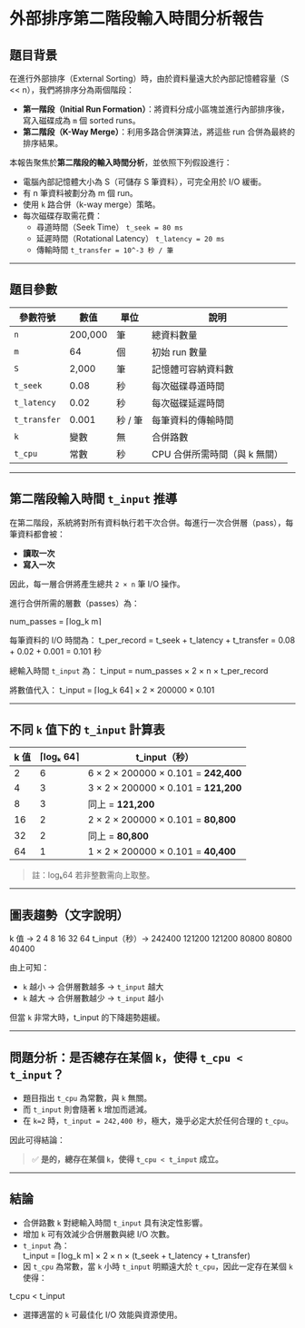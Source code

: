 # 外部排序第二階段輸入時間分析報告

## 題目背景

在進行外部排序（External Sorting）時，由於資料量遠大於內部記憶體容量（S << n），我們將排序分為兩個階段：

- **第一階段（Initial Run Formation）**：將資料分成小區塊並進行內部排序後，寫入磁碟成為 `m` 個 sorted runs。
- **第二階段（K-Way Merge）**：利用多路合併演算法，將這些 run 合併為最終的排序結果。

本報告聚焦於**第二階段的輸入時間分析**，並依照下列假設進行：

- 電腦內部記憶體大小為 S（可儲存 S 筆資料），可完全用於 I/O 緩衝。
- 有 n 筆資料被劃分為 m 個 run。
- 使用 `k` 路合併（k-way merge）策略。
- 每次磁碟存取需花費：
  - 尋道時間（Seek Time） `t_seek = 80 ms`
  - 延遲時間（Rotational Latency） `t_latency = 20 ms`
  - 傳輸時間 `t_transfer = 10^-3 秒 / 筆`

---

## 題目參數

| 參數符號 | 數值 | 單位 | 說明 |
|----------|------|------|------|
| `n` | 200,000 | 筆 | 總資料數量 |
| `m` | 64 | 個 | 初始 run 數量 |
| `S` | 2,000 | 筆 | 記憶體可容納資料數 |
| `t_seek` | 0.08 | 秒 | 每次磁碟尋道時間 |
| `t_latency` | 0.02 | 秒 | 每次磁碟延遲時間 |
| `t_transfer` | 0.001 | 秒 / 筆 | 每筆資料的傳輸時間 |
| `k` | 變數 | 無 | 合併路數 |
| `t_cpu` | 常數 | 秒 | CPU 合併所需時間（與 k 無關）|

---

## 第二階段輸入時間 `t_input` 推導

在第二階段，系統將對所有資料執行若干次合併。每進行一次合併層（pass），每筆資料都會被：

- **讀取一次**
- **寫入一次**

因此，每一層合併將產生總共 `2 × n` 筆 I/O 操作。

進行合併所需的層數（passes）為：

num_passes = ⌈log_k m⌉


每筆資料的 I/O 時間為：
t_per_record = t_seek + t_latency + t_transfer
= 0.08 + 0.02 + 0.001
= 0.101 秒

總輸入時間 `t_input` 為：
t_input = num_passes × 2 × n × t_per_record

將數值代入：
t_input = ⌈log_k 64⌉ × 2 × 200000 × 0.101


---

## 不同 `k` 值下的 `t_input` 計算表

| k 值 | ⌈logₖ 64⌉ | t_input（秒） |
|------|------------|----------------|
| 2    | 6          | 6 × 2 × 200000 × 0.101 = **242,400** |
| 4    | 3          | 3 × 2 × 200000 × 0.101 = **121,200** |
| 8    | 3          | 同上 = **121,200** |
| 16   | 2          | 2 × 2 × 200000 × 0.101 = **80,800** |
| 32   | 2          | 同上 = **80,800** |
| 64   | 1          | 1 × 2 × 200000 × 0.101 = **40,400** |

> 註：logₖ64 若非整數需向上取整。

---

## 圖表趨勢（文字說明）
k 值 → 2 4 8 16 32 64
t_input（秒）→ 242400 121200 121200 80800 80800 40400

由上可知：

- `k` 越小 → 合併層數越多 → `t_input` 越大
- `k` 越大 → 合併層數越少 → `t_input` 越小

但當 `k` 非常大時，t_input 的下降趨勢趨緩。

---

## 問題分析：是否總存在某個 `k`，使得 `t_cpu < t_input`？

- 題目指出 `t_cpu` 為常數，與 `k` 無關。
- 而 `t_input` 則會隨著 `k` 增加而遞減。
- 在 `k=2` 時，`t_input = 242,400 秒`，極大，幾乎必定大於任何合理的 `t_cpu`。

因此可得結論：

> ✅ **是的，總存在某個 `k`，使得 `t_cpu < t_input` 成立。**

---

## 結論

- 合併路數 `k` 對總輸入時間 `t_input` 具有決定性影響。
- 增加 `k` 可有效減少合併層數與總 I/O 次數。
- `t_input` 為：  
t_input = ⌈log_k m⌉ × 2 × n × (t_seek + t_latency + t_transfer)
- 因 `t_cpu` 為常數，當 `k` 小時 `t_input` 明顯遠大於 `t_cpu`，因此一定存在某個 `k` 使得：

t_cpu < t_input

- 選擇適當的 `k` 可最佳化 I/O 效能與資源使用。


